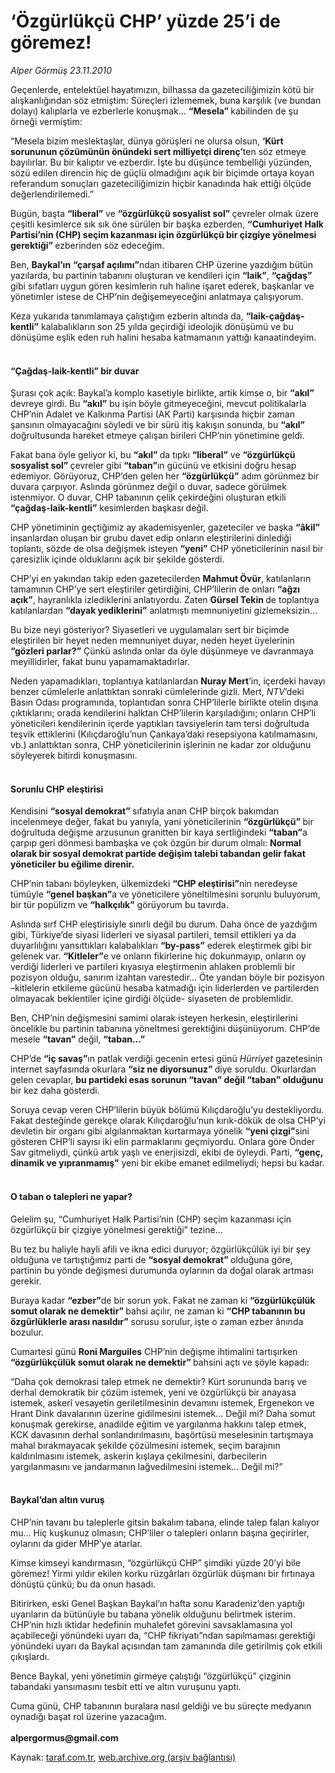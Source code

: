 # ‘Özgürlükçü CHP’ yüzde 25’i de göremez!

*Alper Görmüş 23.11.2010*

<div class="yazi"><p>Geçenlerde, entelektüel hayatımızın, bilhassa da gazeteciliğimizin kötü bir alışkanlığından söz etmiştim: Süreçleri izlememek, buna karşılık (ve bundan dolayı) kalıplarla ve ezberlerle konuşmak... <b>“Mesela” </b>kabilinden de şu örneği vermiştim: </p>
<p>“Mesela bizim meslektaşlar, dünya görüşleri ne olursa olsun, <b>‘Kürt sorununun çözümünün önündeki sert milliyetçi direnç’</b>ten söz etmeye bayılırlar. Bu bir kalıptır ve ezberdir. İşte bu düşünce tembelliği yüzünden, sözü edilen direncin hiç de güçlü olmadığını açık bir biçimde ortaya koyan referandum sonuçları gazeteciliğimizin hiçbir kanadında hak ettiği ölçüde değerlendirilemedi.”</p>
<p>Bugün, başta <b>“liberal”</b> ve <b>“özgürlükçü sosyalist sol” </b>çevreler olmak üzere çeşitli kesimlerce sık sık öne sürülen bir başka ezberden, <b>“Cumhuriyet Halk Partisi’nin (CHP) seçim kazanması için özgürlükçü bir çizgiye yönelmesi gerektiği” </b>ezberinden söz edeceğim.</p>
<p>Ben, <b>Baykal’ın</b> <b>“çarşaf açılımı”</b>ndan itibaren CHP üzerine yazdığım bütün yazılarda, bu partinin tabanını oluşturan ve kendileri için <b>“laik”</b>, <b>“çağdaş”</b> gibi sıfatları uygun gören kesimlerin ruh haline işaret ederek, başkanlar ve yönetimler istese de CHP’nin değişemeyeceğini anlatmaya çalışıyorum.</p>
<p>Keza yukarıda tanımlamaya çalıştığım ezberin altında da, <b>“laik-çağdaş-kentli”</b> kalabalıkların son 25 yılda geçirdiği ideolojik dönüşümü ve bu dönüşüme eşlik eden ruh halini hesaba katmamanın yattığı kanaatindeyim.</p>
<h4><br/>“Çağdaş-laik-kentli” bir duvar</h4>
<p>Şurası çok açık: Baykal’a komplo kasetiyle birlikte, artik kimse o, bir <b>“akıl”</b> devreye girdi. Bu <b>“akıl”</b> bu işin böyle gitmeyeceğini, mevcut politikalarla CHP’nin Adalet ve Kalkınma Partisi (AK Parti) karşısında hiçbir zaman şansının olmayacağını söyledi ve bir sürü itiş kakışın sonunda, bu <b>“akıl”</b> doğrultusunda hareket etmeye çalışan birileri CHP’nin yönetimine geldi.</p>
<p>Fakat bana öyle geliyor ki, bu <b>“akıl” </b>da tıpkı <b>“liberal”</b> ve <b>“özgürlükçü</b> <b>sosyalist sol” </b>çevreler gibi <b>“taban”</b>ın gücünü ve etkisini doğru hesap edemiyor. Görüyoruz, CHP’den gelen her <b>“özgürlükçü”</b> adım görünmez bir duvara çarpıyor. Aslında görünmez değil o duvar, sadece görülmek istenmiyor. O duvar, CHP tabanının çelik çekirdeğini oluşturan etkili <b>“çağdaş-laik-kentli”</b> kesimlerden başkası değil.</p>
<p>CHP yönetiminin geçtiğimiz ay akademisyenler, gazeteciler ve başka <b>“âkil”</b> insanlardan oluşan bir grubu davet edip onların eleştirilerini dinlediği toplantı, sözde de olsa değişmek isteyen <b>“yeni”</b> CHP yöneticilerinin nasıl bir çaresizlik içinde olduklarını açık bir şekilde gösterdi.</p>
<p>CHP’yi en yakından takip eden gazetecilerden <b>Mahmut Övür</b>, katılanların tamamının CHP’ye sert eleştiriler getirdiğini, CHP’lilerin de onları <b>“ağzı açık”</b>, hayranlıkla izlediklerini anlatıyordu. Zaten <b>Gürsel Tekin </b>de toplantıya katılanlardan <b>“dayak yediklerini”</b> anlatmıştı memnuniyetini gizlemeksizin...</p>
<p>Bu bize neyi gösteriyor? Siyasetleri ve uygulamaları sert bir biçimde eleştirilen bir heyet neden memnuniyet duyar, neden heyet üyelerinin <b>“gözleri parlar?”</b> Çünkü aslında onlar da öyle düşünmeye ve davranmaya meyillidirler, fakat bunu yapamamaktadırlar.</p>
<p>Neden yapamadıkları, toplantıya katılanlardan <b>Nuray Mert</b>’in, içerdeki havayı benzer cümlelerle anlattıktan sonraki cümlelerinde gizli. Mert, <i>NTV</i>’deki Basın Odası programında, toplantıdan sonra CHP’lilerle birlikte otelin dışına çıktıklarını; orada kendilerini halktan CHP’lilerin karşıladığını; onların CHP’li yöneticileri kendilerinin içerde yaptıkları tavsiyelerin tam tersi doğrultuda teşvik ettiklerini (Kılıçdaroğlu’nun Çankaya’daki resepsiyona katılmamasını, vb.) anlattıktan sonra, CHP yöneticilerinin işlerinin ne kadar zor olduğunu söyleyerek bitirdi konuşmasını. </p>
<h4><br/>Sorunlu CHP eleştirisi</h4>
<p>Kendisini <b>“sosyal demokrat” </b>sıfatıyla anan CHP birçok bakımdan incelenmeye değer, fakat bu yanıyla, yani yöneticilerinin <b>“özgürlükçü” </b>bir doğrultuda değişme arzusunun granitten bir kaya sertliğindeki <b>“taban”</b>a çarpıp geri dönmesi bambaşka ve çok özgün bir durum olmalı: <b>Normal olarak bir sosyal demokrat partide değişim talebi tabandan gelir fakat yöneticiler bu eğilime direnir.</b></p>
<p>CHP’nin tabanı böyleyken, ülkemizdeki <b>“CHP eleştirisi”</b>nin neredeyse tümüyle <b>“genel başkan”</b>a ve yöneticilere yöneltilmesini sorunlu buluyorum, bir tür popülizm ve <b>“halkçılık”</b> görüyorum bu tavırda. </p>
<p>Aslında sırf CHP eleştirisiyle sınırlı değil bu durum. Daha önce de yazdığım gibi, Türkiye’de siyasi liderleri ve siyasal partileri, temsil ettikleri ya da duyarlılığını yansıttıkları kalabalıkları <b>“by-pass”</b> ederek eleştirmek gibi bir gelenek var. <b>“Kitleler”</b>e ve onların fikirlerine hiç dokunmayıp, onların oy verdiği liderleri ve partileri kıyasıya eleştirmenin ahlaken problemli bir pozisyon olduğu, sanırım izahtan varestedir... Öte yandan böyle bir pozisyon –kitlelerin etkileme gücünü hesaba katmadığı için liderlerden ve partilerden olmayacak beklentiler içine girdiği ölçüde- siyaseten de problemlidir.</p>
<p>Ben, CHP’nin değişmesini samimi olarak isteyen herkesin, eleştirilerini öncelikle bu partinin tabanına yöneltmesi gerektiğini düşünüyorum. CHP’de mesele <b>“tavan”</b> değil, <b>“taban...” </b></p>
<p>CHP’de <b>“iç savaş”</b>ın patlak verdiği gecenin ertesi günü <i>Hürriyet</i> gazetesinin internet sayfasında okurlara <b>“siz ne diyorsunuz” </b>diye soruldu. Okurlardan gelen cevaplar, <b>bu partideki esas sorunun “tavan” değil “taban” olduğunu</b> bir kez daha gösterdi.</p>
<p>Soruya cevap veren CHP’lilerin büyük bölümü Kılıçdaroğlu’yu destekliyordu. Fakat desteğinde gerekçe olarak Kılıçdaroğlu’nun kırık-dökük de olsa CHP’yi devletin bir organı gibi algılanmaktan kurtarmaya yönelik <b>“yeni çizgi”</b>sini gösteren CHP’li sayısı iki elin parmaklarını geçmiyordu. Onlara göre Önder Sav gitmeliydi, çünkü artık yaşlı ve enerjisizdi, ekibi de öyleydi. Parti, <b>“genç, dinamik ve yıpranmamış”</b> yeni bir ekibe emanet edilmeliydi; hepsi bu kadar.</p>
<h4><br/>O taban o talepleri ne yapar?</h4>
<p>Gelelim şu, “Cumhuriyet Halk Partisi’nin (CHP) seçim kazanması için özgürlükçü bir çizgiye yönelmesi gerektiği” tezine... </p>
<p>Bu tez bu haliyle hayli afili ve ikna edici duruyor; özgürlükçülük iyi bir şey olduğuna ve tartıştığımız parti de <b>“sosyal demokrat” </b>olduğuna göre, partinin bu yönde değişmesi durumunda oylarının da doğal olarak artması gerekir.</p>
<p>Buraya kadar <b>“ezber”</b>de bir sorun yok. Fakat ne zaman ki <b>“özgürlükçülük somut olarak ne demektir” </b>bahsi açılır, ne zaman ki <b>“CHP tabanının bu özgürlüklerle arası nasıldır”</b> sorusu sorulur, işte o zaman ezber ânında bozulur.</p>
<p>Cumartesi günü <b>Roni Marguiles</b> CHP’nin değişme ihtimalini tartışırken <b>“özgürlükçülük somut olarak ne demektir” </b>bahsini açtı ve şöyle kapadı:</p>
<p>“Daha çok demokrasi talep etmek ne demektir? Kürt sorununda barış ve derhal demokratik bir çözüm istemek, yeni ve özgürlükçü bir anayasa istemek, askerî vesayetin geriletilmesinin devamını istemek, Ergenekon ve Hrant Dink davalarının üzerine gidilmesini istemek... Değil mi? Daha somut konuşmak gerekirse, anadilde eğitim ve yargılanma hakkını talep etmek, KCK davasının derhal sonlandırılmasını, başörtüsü meselesinin tartışmaya mahal bırakmayacak şekilde çözülmesini istemek, seçim barajının kaldırılmasını istemek, askerin kışlaya çekilmesini, darbecilerin yargılanmasını ve jandarmanın lağvedilmesini istemek... Değil mi?”</p>
<h4><br/>Baykal’dan altın vuruş</h4>
<p>CHP’nin tavanı bu taleplerle gitsin bakalım tabana, elinde talep falan kalıyor mu... Hiç kuşkunuz olmasın; CHP’liler o talepleri onların başına geçirirler, oylarını da gider MHP’ye atarlar.</p>
<p>Kimse kimseyi kandırmasın, “özgürlükçü CHP” şimdiki yüzde 20’yi bile göremez! Yirmi yıldır ekilen korku rüzgârları özgürlük düşmanı bir fırtınaya dönüştü çünkü; bu da onun hasadı.</p>
<p>Bitirirken, eski Genel Başkan Baykal’ın hafta sonu Karadeniz’den yaptığı uyarıların da bütünüyle bu tabana yönelik olduğunu belirtmek isterim. CHP’nin hızlı iktidar hedefinin muhalefet görevini savsaklamasına yol açabileceği yönündeki uyarı da, “CHP fikriyatı”ndan sapılmaması gerektiği yönündeki uyarı da Baykal açısından tam zamanında dile getirilmiş çok etkili çıkışlardı.</p>
<p>Bence Baykal, yeni yönetimin girmeye çalıştığı “özgürlükçü” çizginin tabandaki yansımasını tesbit etti ve altın vuruşunu yaptı. </p>
<p>Cuma günü, CHP tabanının buralara nasıl geldiği ve bu süreçte medyanın oynadığı başat rol üzerine yazacağım.<br/><br/><b>alpergormus@gmail.com</b></p></div>

Kaynak: [taraf.com.tr](http://www.taraf.com.tr:80/alper-gormus/makale-ozgurlukcu-chp-yuzde-25-i-de-goremez.htm), [web.archive.org (arşiv bağlantısı)](http://web.archive.org/web/20101125132411/http://www.taraf.com.tr:80/alper-gormus/makale-ozgurlukcu-chp-yuzde-25-i-de-goremez.htm)
